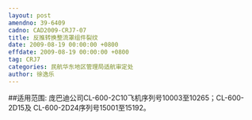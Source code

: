 ```yaml
---
layout: post
amendno: 39-6409
cadno: CAD2009-CRJ7-07
title: 反推转换整流罩组件裂纹
date: 2009-08-19 00:00:00 +0800
effdate: 2009-08-19 00:00:00 +0800
tag: CRJ7
categories: 民航华东地区管理局适航审定处
author: 徐逸乐
---
```


##适用范围:
庞巴迪公司CL-600-2C10飞机序列号10003至10265；CL-600-2D15及 CL-600-2D24序列号15001至15192。

